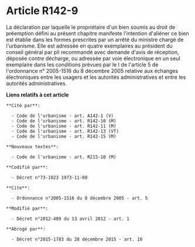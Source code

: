 # Article R142-9

La déclaration par laquelle le propriétaire d'un bien soumis au droit de préemption défini au présent chapitre manifeste
l'intention d'aliéner ce bien est établie dans les formes prescrites par un arrêté du ministre chargé de l'urbanisme. Elle
est adressée en quatre exemplaires au président du conseil général par pli recommandé avec demande d'avis de réception,
déposée contre décharge, ou adressée par voie électronique en un seul exemplaire dans les conditions prévues par le I de
l'article 5 de l'ordonnance n° 2005-1516 du 8 décembre 2005 relative aux échanges électroniques entre les usagers et les
autorités administratives et entre les autorités administratives.

**Liens relatifs à cet article**

	**Cité par**:

	  - Code de l'urbanisme - art. A142-1 (V)
	  - Code de l'urbanisme - art. R142-10 (M)
	  - Code de l'urbanisme - art. R142-11 (M)
	  - Code de l'urbanisme - art. R142-13 (VT)
	  - Code de l'urbanisme - art. R142-15 (M)

	**Nouveaux textes**:

	  - Code de l'urbanisme - art. R215-10 (M)

	**Codifié par**:

	  - Décret n°73-1023 1973-11-08

	**Cite**:

	  - Ordonnance n°2005-1516 du 8 décembre 2005 - art. 5

	**Modifié par**:

	  - Décret n°2012-489 du 13 avril 2012 - art. 1

	**Abrogé par**:

	  - Décret n°2015-1783 du 28 décembre 2015 - art. 10
